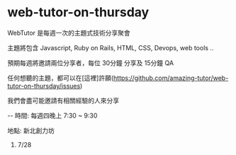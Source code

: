 # web-tutor-on-thursday

WebTutor 是每週一次的主題式技術分享聚會

主題將包含 Javascript, Ruby on Rails, HTML, CSS, Devops, web tools .. 

預期每週將邀請兩位分享者，每位 30分鐘 分享及 15分鐘 QA

任何想聽的主題，都可以在[這裡]許願(https://github.com/amazing-tutor/web-tutor-on-thursday/issues)

我們會盡可能邀請有相關經驗的人來分享

--
時間: 每週四晚上 7:30 ~ 9:30

地點: 新北創力坊

1. 7/28 

